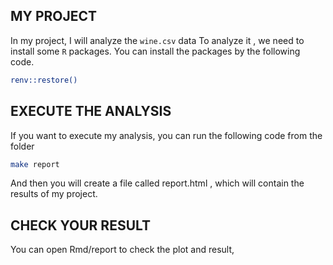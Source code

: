 ## MY PROJECT
In my project, I will analyze the `wine.csv` data
To analyze it , we need to install some `R` packages. You can install the packages by the following code.
```bash
renv::restore()
```

## EXECUTE THE ANALYSIS
If you want to execute my analysis, you can run the following code from the folder
```bash
make report
```
And then you will create a file called report.html , which will contain the results of my project.

## CHECK YOUR RESULT
You can open Rmd/report to check the plot and result,
